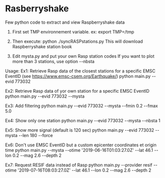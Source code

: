 # Rasberryshake
Few python code to extract and view Raspberryshake data

1. First set TMP environnement variable.
ex: export TMP=/tmp

2. Then execute: python ./syncRASPstations.py
This will download Raspberryshake station book

3. Edit mysta.py and put your own Rasp station codes
If you want to plot more than 3 stations, use option --nbsta


Usage:
Ex1: Retrieve Rasp data of the closest stations for a specific EMSC EventID (see https://www.emsc-csem.org/Earthquake/)
python main.py --evid 773032

Ex2: Retrieve Rasp data of yor own station for a specific EMSC EventID
python main.py --evid 773032 --mysta

Ex3: Add filtering
python main.py --evid 773032 --mysta --fmin 0.2 --fmax 5.0

Ex4: Show only one station
python main.py --evid 773032 --mysta --nbsta 1

Ex5: Show more signal (default is 120 sec)
python main.py --evid 773032 --mysta --len 180 --force

Ex6: Don't use EMSC EventID but a custom epicenter coordinates et origin time
python main.py --mysta --otime '2019-06-16T01:03:27.0Z' --lat 46.1 --lon 0.2 --mag 2.6 --depth 2

Ex7: Request RESIF data instead of Rasp
python main.py --provider resif --otime '2019-07-16T08:03:27.0Z' --lat 46.1 --lon 0.2 --mag 2.6 --depth 2


